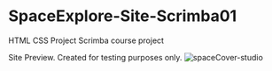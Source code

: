 # SpaceExplore-Site-Scrimba01

HTML CSS Project Scrimba course project

Site Preview.  Created for testing purposes only.
![spaceCover-studio](https://user-images.githubusercontent.com/123214691/225980609-da2bb79b-43f1-4a0f-af58-dc0934f82b12.jpg)
